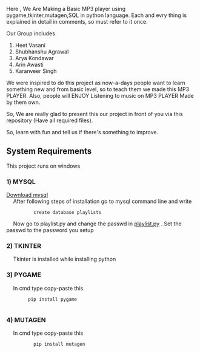 Here , We Are Making a Basic MP3 player using pygame,tkinter,mutagen,SQL in python language.
Each and evry thing is explained in detail in comments, so must refer to it once.

Our Group includes 
1. Heet Vasani
2. Shubhanshu Agrawal
3. Arya Kondawar
4. Arin Awasti
5. Karanveer Singh

We were inspired to do this project as now-a-days people want to learn something new and from basic level, so to teach them we made this MP3 PLAYER.
Also, people will ENJOY Listening to music on MP3 PLAYER Made by them own.

So, We are really glad to present this our project in front of you via this repository (Have all required files).

So, learn with fun and tell us if there's something to improve.

<h2>
<strong>System Requirements</strong>
</h2>
This project runs on windows
<h3> 1) MYSQL </h3>
    <a href="https://dev.mysql.com/get/Downloads/MySQLInstaller/mysql-installer-community-8.0.23.0.msi">Download mysql</a>
    </br>
    &emsp; After following steps of installation go to mysql command line and write
    </br>
    <code>  
        &emsp; create database playlists
    </code>
    </br>
    &emsp; Now go to playlist.py and change the passwd in 
    <a href="playlist.py">playlist.py</a>
     . Set the passwd to the password you setup


<h3> 2) TKINTER</h3>
    &emsp; Tkinter is installed while installing python

<h3>3) PYGAME</h3>
    &emsp; In cmd type copy-paste this
    </br>
    <code>
      &emsp; pip install pygame  
    </code>    

<h3>4) MUTAGEN </h3>
    &emsp; In cmd type copy-paste this
    </br>
    <code>
        &emsp; pip install mutagen
    </code>
    
